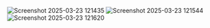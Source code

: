 ![Screenshot 2025-03-23 121435](https://github.com/user-attachments/assets/ce22a262-30af-48d7-bdfb-c928b1a75923)
![Screenshot 2025-03-23 121544](https://github.com/user-attachments/assets/5cdd37c3-9d93-4efe-82e0-90a19db034de)
![Screenshot 2025-03-23 121620](https://github.com/user-attachments/assets/0b5cab8f-3f2e-4ed9-80b8-7f3bfc271392)
